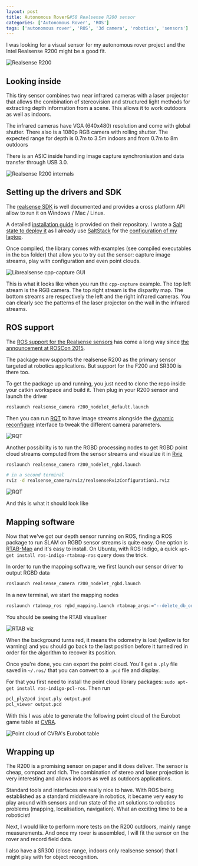 ```yaml
---
layout: post
title: Autonomous Rover&#58 Realsense R200 sensor
categories: ['Autonomous Rover', 'ROS']
tags: ['autonomous rover', 'ROS', '3d camera', 'robotics', 'sensors']
---
```


I was looking for a visual sensor for my autonomous rover project and the Intel Realsense R200 might be a good fit.

![Realsense R200](/images/realsense/r200.jpg)


## Looking inside

This tiny sensor combines two near infrared cameras with a laser projector that allows the combination of stereovision and structured light methods for extracting depth information from a scene.
This allows it to work outdoors as well as indoors.

The infrared cameras have VGA (640x480) resolution and come with global shutter.
There also is a 1080p RGB camera with rolling shutter.
The expected range for depth is 0.7m to 3.5m indoors and from 0.7m to 8m outdoors

There is an ASIC inside handling image capture synchronisation and data transfer through USB 3.0.

![Realsense R200 internals](/images/realsense/r200-internals.png)


## Setting up the drivers and SDK

The [realsense SDK](https://github.com/IntelRealSense/librealsense) is well documented and provides a cross platform API allow to run it on Windows / Mac / Linux.

A detailed [installation guide](https://github.com/IntelRealSense/librealsense/blob/master/doc/installation.md) is provided on their repository.
I wrote a [Salt state to deploy it](https://github.com/SyrianSpock/machine/blob/master/salt/roots/dev/realsense.sls) as I already use [SaltStack](https://saltstack.com/) for the [configuration of my laptop](https://github.com/SyrianSpock/machine).

Once compiled, the library comes with examples (see compiled executables in the `bin` folder) that allow you to try out the sensor: capture image streams, play with configuration and even point clouds.

![Librealsense cpp-capture GUI](/images/realsense/cpp-capture.png)

This is what it looks like when you run the `cpp-capture` example.
The top left stream is the RGB camera.
The top right stream is the disparity map.
The bottom streams are respectively the left and the right infrared cameras.
You can clearly see the patterns of the laser projector on the wall in the infrared streams.


## ROS support

The [ROS support for the Realsense sensors](https://github.com/intel-ros/realsense) has come a long way since [the announcement at ROSCon 2015](https://vimeo.com/142622811).

The package now supports the realsense R200 as the primary sensor targeted at robotics applications.
But support for the F200 and SR300 is there too.

To get the package up and running, you just need to clone the repo inside your catkin workspace and build it.
Then plug in your R200 sensor and launch the driver

```bash
roslaunch realsense_camera r200_nodelet_default.launch
```

Then you can run [RQT](http://wiki.ros.org/rqt) to have image streams alongside the [dynamic reconfigure](http://wiki.ros.org/dynamic_reconfigure) interface to tweak the different camera parameters.

![RQT](/images/realsense/rqt-r200.png)

Another possibility is to run the RGBD processing nodes to get RGBD point cloud streams computed from the sensor streams and visualize it in [Rviz](http://wiki.ros.org/rviz)

```bash
roslaunch realsense_camera r200_nodelet_rgbd.launch

# in a second terminal
rviz -d realsense_camera/rviz/realsenseRvizConfiguration1.rviz
```

![RQT](/images/realsense/rviz-r200.png)

And this is what it should look like


## Mapping software

Now that we've got our depth sensor running on ROS, finding a ROS package to run SLAM on RGBD sensor streams is quite easy.
One option is [RTAB-Map](http://wiki.ros.org/rtabmap_ros) and it's easy to install.
On Ubuntu, with ROS Indigo, a quick `apt-get install ros-indigo-rtabmap-ros` query does the trick.

In order to run the mapping software, we first launch our sensor driver to output RGBD data

```bash
roslaunch realsense_camera r200_nodelet_rgbd.launch
```

In a new terminal, we start the mapping nodes

```bash
roslaunch rtabmap_ros rgbd_mapping.launch rtabmap_args:="--delete_db_on_start" depth_registered_topic:=/camera/depth_registered/sw_registered/image_rect_raw
```

You should be seeing the RTAB visualiser

![RTAB viz](/images/realsense/RTABviz.png)

When the background turns red, it means the odometry is lost (yellow is for warning) and you should go back to the last position before it turned red in order for the algorithm to recover its position.

Once you're done, you can export the point cloud.
You'll get a `.ply` file saved in `~/.ros/` that you can convert to a `.pcd` file and display.

For that you first need to install the point cloud library packages: `sudo apt-get install ros-indigo-pcl-ros`.
Then run

```bash
pcl_ply2pcd input.ply output.pcd
pcl_viewer output.pcd
```

With this I was able to generate the following point cloud of the Eurobot game table at [CVRA](http://www.cvra.ch/).

![Point cloud of CVRA's Eurobot table](/images/realsense/pointcloud.png)


## Wrapping up

The R200 is a promising sensor on paper and it does deliver.
The sensor is cheap, compact and rich.
The combination of stereo and laser projection is very interesting and allows indoors as well as outdoors applications.

Standard tools and interfaces are really nice to have.
With ROS being established as a standard middleware in robotics, it became very easy to play around with sensors and run state of the art solutions to robotics problems (mapping, localisation, navigation).
What an exciting time to be a roboticist!

Next, I would like to perform more tests on the R200 outdoors, mainly range measurements.
And once my rover is assembled, I will fit the sensor on the rover and record field data.

I also have a SR300 (close range, indoors only realsense sensor) that I might play with for object recognition.
